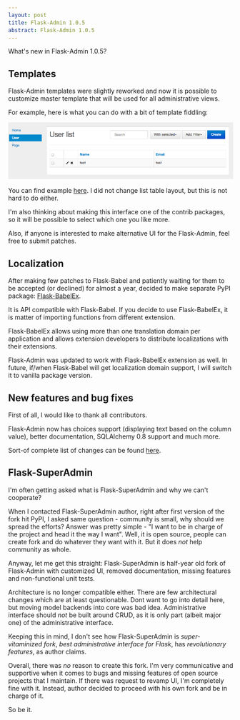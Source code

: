 ```yaml
---
layout: post
title: Flask-Admin 1.0.5
abstract: Flask-Admin 1.0.5
---
```


What's new in Flask-Admin 1.0.5?

Templates
---------

Flask-Admin templates were slightly reworked and now it is possible to customize master template that will be used for
all administrative views.

For example, here is what you can do with a bit of template fiddling:

<a href="/shared/posts/flask-admin-105/layout.png">
  <img src="/shared/posts/flask-admin-105/layout.png" width="640" alt="Custom layout"></img>
</a>

You can find example [here](https://github.com/mrjoes/flask-admin/tree/master/examples/layout). I did not change list table layout, but this is not hard to do either.

I'm also thinking about making this interface one of the contrib packages, so it will be possible to
select which one you like more.

Also, if anyone is interested to make alternative UI for the Flask-Admin, feel free to submit patches.

Localization
------------

After making few patches to Flask-Babel and patiently waiting for them to be accepted (or declined) for almost a year,
decided to make separate PyPI package: [Flask-BabelEx](https://pypi.python.org/pypi/Flask-BabelEx).

It is API compatible with Flask-Babel. If you decide to use Flask-BabelEx, it is matter of importing functions from
different extension.

Flask-BabelEx allows using more than one translation domain per application and allows extension developers to distribute
localizations with their extensions.

Flask-Admin was updated to work with Flask-BabelEx extension as well. In future, if/when Flask-Babel will get localization
domain support, I will switch it to vanilla package version.

New features and bug fixes
--------------------------

First of all, I would like to thank all contributors.

Flask-Admin now has choices support (displaying text based on the column value), better documentation, SQLAlchemy 0.8 support and much more.

Sort-of complete list of changes can be found [here](https://github.com/mrjoes/flask-admin/blob/master/doc/changelog.rst).

Flask-SuperAdmin
----------------

I'm often getting asked what is Flask-SuperAdmin and why we can't cooperate?

When I contacted Flask-SuperAdmin author, right after first version of the fork hit PyPI, I asked same question - community is small, why should we spread the efforts? Answer was pretty simple - "I want to be in charge of the project and head it the way I want". Well, it is open source, people can create fork and do whatever they want with it. But it does *not* help community as whole.

Anyway, let me get this straight: Flask-SuperAdmin is half-year old fork of Flask-Admin with customized UI, removed documentation, missing features and non-functional unit tests.

Architecture is no longer compatible either. There are few architectural changes which are at least questionable. Dont want to go into detail here, but moving model backends into core was bad idea. Administrative interface should *not* be built around
CRUD, as it is only part (albeit major one) of the administrative interface.

Keeping this in mind, I don't see how Flask-SuperAdmin is *super-vitaminized fork*, *best administrative interface for Flask*, has *revolutionary features*, as author claims.

Overall, there was *no* reason to create this fork. I'm very communicative and supportive when it comes to bugs and missing
features of open source projects that I maintain. If there was request to revamp UI, I'm completely fine with it. Instead,
author decided to proceed with his own fork and be in charge of it.

So be it.

